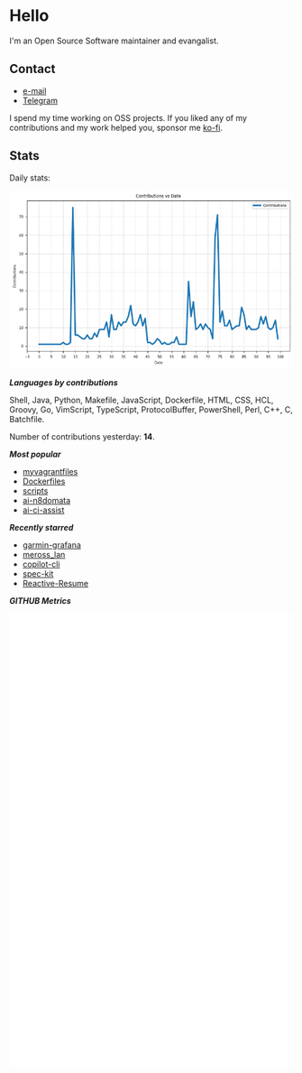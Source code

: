 
# Hello

I'm an Open Source Software maintainer and evangalist.

## Contact

- [e-mail](mailto:askb23@gmail.com)
- [Telegram]()

I spend my time working on OSS projects. If you liked any of
my contributions and my work helped you, sponsor me [ko-fi](https://ko-fi.com/askb23).

## Stats

Daily stats:

![contributions graph](graph.png)

***Languages by contributions***

Shell, Java, Python, Makefile, JavaScript, Dockerfile, HTML, CSS, HCL, Groovy, Go, VimScript, TypeScript, ProtocolBuffer, PowerShell, Perl, C++, C, Batchfile.

Number of contributions yesterday: **14**.

***Most popular***

- [myvagrantfiles](https://github.com/askb/myvagrantfiles)
- [Dockerfiles](https://github.com/askb/Dockerfiles)
- [scripts](https://github.com/askb/scripts)
- [ai-n8domata](https://github.com/askb/ai-n8domata)
- [ai-ci-assist](https://github.com/askb/ai-ci-assist)

***Recently starred***

- [garmin-grafana](https://github.com/arpanghosh8453/garmin-grafana)
- [meross_lan](https://github.com/krahabb/meross_lan)
- [copilot-cli](https://github.com/github/copilot-cli)
- [spec-kit](https://github.com/github/spec-kit)
- [Reactive-Resume](https://github.com/AmruthPillai/Reactive-Resume)

***GITHUB Metrics***

![Metrics](https://github.com/askb/askb/blob/main/github-metrics.svg)


